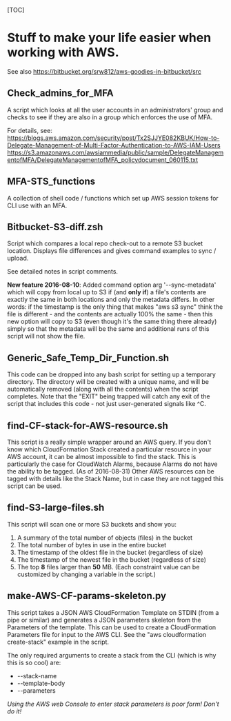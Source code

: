 [TOC]

Stuff to make your life easier when working with AWS.
==================


See also https://bitbucket.org/srw812/aws-goodies-in-bitbucket/src


Check_admins_for_MFA
----------------------
A script which looks at all the user accounts in an administrators' group and checks to see if they are also in 
a group which enforces the use of MFA.

For details, see:
https://blogs.aws.amazon.com/security/post/Tx2SJJYE082KBUK/How-to-Delegate-Management-of-Multi-Factor-Authentication-to-AWS-IAM-Users
https://s3.amazonaws.com/awsiammedia/public/sample/DelegateManagementofMFA/DelegateManagementofMFA_policydocument_060115.txt




MFA-STS_functions
----------------------
A collection of shell code / functions which set up AWS session tokens for CLI use with an MFA.




Bitbucket-S3-diff.zsh
-------------
Script which compares a local repo check-out to a remote S3 bucket location. Displays file differences
and gives command examples to sync / upload.

See detailed notes in script comments.

**New feature 2016-08-10**: Added command option arg '--sync-metadata' which will copy from local up to
S3 if (and **only if**) a file's contents are exactly the same in both locations and only the 
metadata differs. In other words: if the timestamp is the only thing that makes "aws s3 sync"
think the file is different - and the contents are actually 100% the same - then this new option will
copy to S3 (even though it's the same thing there already) simply so that the metadata will be the same
and additional runs of this script will not show the file.




Generic_Safe_Temp_Dir_Function.sh
---------------------------------
This code can be dropped into any bash script for setting up a temporary
directory. The directory will be created with a unique name, and will
be automatically removed (along with all the contents) when the script
completes. Note that the "EXIT" being trapped will catch any exit of the 
script that includes this code - not just user-generated signals like ^C.



find-CF-stack-for-AWS-resource.sh
-------------------------------------
This script is a really simple wrapper around an AWS query. If you don't know
which CloudFormation Stack created a particular resource in your AWS account,
it can be almost impossible to find the stack. This is particularly the case for 
CloudWatch Alarms, because Alarms do not have the ability to be tagged. (As of 2016-08-31)
Other AWS resources can be tagged with details like the Stack Name, but 
in case they are not tagged this script can be used.


find-S3-large-files.sh
-----------------------------
This script will scan one or more S3 buckets and show you:

1. A summary of the total number of objects (files) in the bucket
2. The total number of bytes in use in the entire bucket
3. The timestamp of the oldest file in the bucket (regardless of size)
4. The timestamp of the newest file in the bucket (regardless of size)
5. The top __8__ files larger than __50__ MB. (Each constraint value can be customized by changing a variable in the script.)



make-AWS-CF-params-skeleton.py
-------------------------------
This script takes a JSON AWS CloudFormation Template on STDIN (from a pipe or similar) 
and generates a JSON parameters skeleton from the Parameters of the template.
This can be used to create a CloudFormation Parameters file for input to the 
AWS CLI. See the "aws cloudformation create-stack" example in the script.

The only required arguments to create a stack from the CLI (which is why this 
is so cool) are:

* --stack-name
* --template-body
* --parameters

_Using the AWS web Console to enter stack parameters is poor form! Don't do it!_
